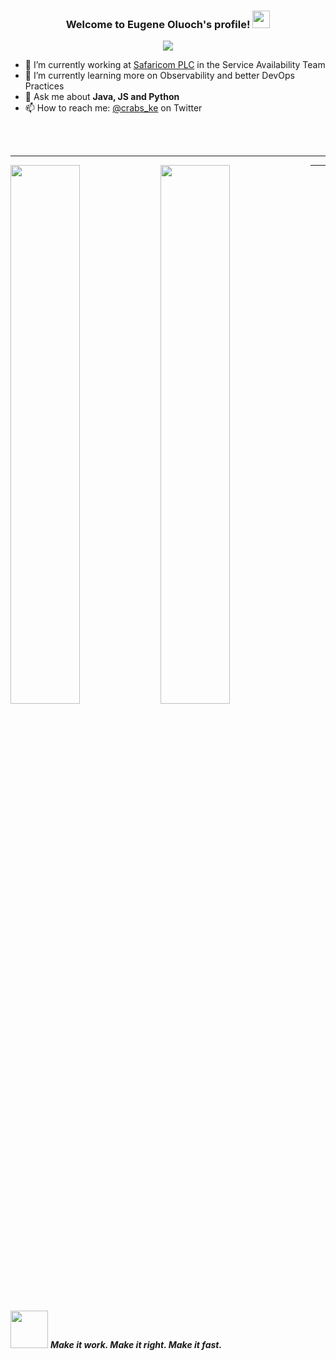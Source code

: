 <!-- <h2 align="center">
<pre><i><a href="https://rednafi.github.io/reflections" target="_blank">⚙ Eugene Mark Oluoch ⚙</a></i></pre>
</h2> -->


<h3 align="center">
  Welcome to Eugene Oluoch's profile!
  <img src="https://media.giphy.com/media/hvRJCLFzcasrR4ia7z/giphy.gif" width="28">
</h3>

<!-- Typing SVG by DenverCoder1 - https://github.com/DenverCoder1/readme-typing-svg -->
<p align="center">
  <a href="https://github.com/DenverCoder1/readme-typing-svg"><img src="https://readme-typing-svg.demolab.com/?lines=Full-stack%20Web%20Developer;Experienced%20DevOps%20Engineer;2%2B%20years%20of%20coding%20experience;Always%20learning%20new%20things&font=Fira%20Code&center=true&width=440&height=45&color=f75c7e&vCenter=true&size=22&pause=1000"></a>
</p>


- 🔭 I’m currently working at [Safaricom PLC](https://safaricom.com) in the Service Availability Team
- 🌱 I’m currently learning more on Observability and better DevOps Practices
- 💬 Ask me about **Java, JS and Python**
- 📫 How to reach me: [@crabs_ke](https://twitter.com/crabs_ke) on Twitter



<br />
<br />

-------
<div class="wrapper">
  <img align="left" width="47%" src="https://github-readme-streak-stats.herokuapp.com?user=Eugene-Oluoch&theme=tokyonight">

  <img align="left" width="47%" src="https://github-readme-stats.vercel.app/api?username=Eugene-Oluoch&custom_title=Eugene&theme=radical's%20github%20stats">
</div>

-------

<img src="https://media.giphy.com/media/LnQjpWaON8nhr21vNW/giphy.gif" width="60"> <em><b>Make it work. Make it right. Make it fast.</b></em>
